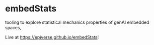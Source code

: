 # embedStats
tooling to explore statistical mechanics properties of genAI embedded spaces,

Live at https://epiverse.github.io/embedStats!
